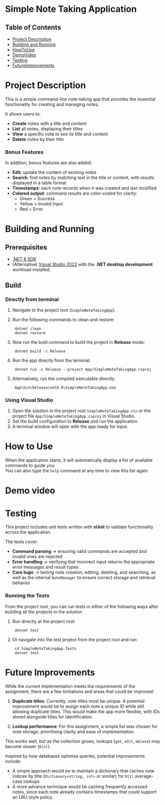 # Simple Note Taking Application 

## Table of Contents
- [Project Description](#project-description)
- [Building and Running](#building-and-running)
- [HowToUse](#how-to-use)
- [DemoVideo](#demo-video)
- [Testing](#testing)
- [FutureImprovements](#future-improvements)

# Project Description
This is a simple command-line note-taking app that provides the essential functionality for creating and managing notes.  

It allows users to:
- **Create** notes with a title and content  
- **List** all notes, displaying their titles  
- **View** a specific note to see its title and content  
- **Delete** notes by their title  

### Bonus Features
In addition, bonus features are also added:
- **Edit**: update the content of existing notes  
- **Search**: find notes by matching text in the title or content, with results displayed in a table format  
- **Timestamps**: each note records when it was created and last modified  
- **Colored output**: command results are color-coded for clarity:  
  - Green = Success  
  - Yellow = Invalid Input  
  - Red = Error  


# Building and Running

## Prerequisites
- [.NET 8 SDK](https://dotnet.microsoft.com/download/dotnet/8.0)  
- (Alternative) [Visual Studio 2022](https://visualstudio.microsoft.com/) with the **.NET desktop development** workload installed.

## Build

### Directly from terminal
1. Navigate to the project root (`SimpleNoteTakingApp`). 
2. Run the following commands to clean and restore:

        dotnet clean
        dotnet restore

3. Now run the buld command to build the project in **Release** mode:  

        dotnet build -c Release

4. Run the app directly from the terminal:  

        dotnet run -c Release --project App/SimpleNoteTakingApp.csproj

4. Alternatively, run the compiled executable directly:  

        App\bin\Release\net8.0\SimpleNoteTakingApp.exe

### Using Visual Studio

1. Open the solution in the project root `SimpleNoteTakingApp.sln` or the project file `App/SimpleNoteTakingApp.csproj` in Visual Studio.  
2. Set the build configuration to **Release** and run the application.
3. A terminal window will open with the app ready for input.  

# How to Use
When the application starts, it will automatically display a list of available commands to guide you.  
You can also type the `help` command at any time to view this list again. 

# Demo video

# Testing
This project includes unit tests written with **xUnit** to validate functionality across the application.  

The tests cover:  
- **Command parsing** -> ensuring valid commands are accepted and invalid ones are rejected  
- **Error handling** -> verifying that incorrect input returns the appropriate error messages and result types  
- **Core logic** -> testing note creation, editing, deleting, and searching, as well as the internal `NoteManager` to ensure correct storage and retrieval behavior  

### Running the Tests
From the project root, you can run tests in either of the following ways after building all the projects in the solution

1. Run directly at the project root:  

        dotnet test

2. Or navigate into the test project from the project root and run:  

        cd SimpleNoteTakingApp.Tests
        dotnet test



# Future Improvements
While the current implementation meets the requirements of the assignment, there are a few limitations and areas that could be improved:

1. **Duplicate titles**: Currently, note titles must be unique. A potential improvement would be to assign each note a unique ID while still allowing duplicate titles. This would make the app more flexible, with IDs stored alongside titles for identification.

2. **Lookup performance**: For this assignment, a simple list was chosen for note storage, prioritising clarity and ease of implementation.

This works well, but as the collection grows, lookups (`get`, `edit`, `delete`) may become slower (`O(n)`).

Inspired by how databases optimise queries, potential improvements include:
   - A simple approach would be to maintain a dictionary that caches note indices by title (`Dictionary<string, int>` or similar) for `O(1)` average-case lookups.  
   - A more advance technique would be caching frequently accessed notes, since each note already contains timestamps that could support an LRU-style policy.
